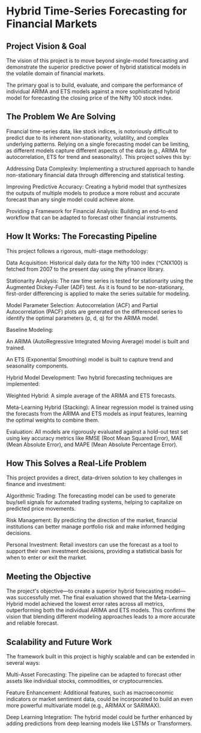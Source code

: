 # Hybrid Time-Series Forecasting for Financial Markets
## Project Vision & Goal
The vision of this project is to move beyond single-model forecasting and demonstrate the superior predictive power of hybrid statistical models in the volatile domain of financial markets.

The primary goal is to build, evaluate, and compare the performance of individual ARIMA and ETS models against a more sophisticated hybrid model for forecasting the closing price of the Nifty 100 stock index.

## The Problem We Are Solving
Financial time-series data, like stock indices, is notoriously difficult to predict due to its inherent non-stationarity, volatility, and complex underlying patterns. Relying on a single forecasting model can be limiting, as different models capture different aspects of the data (e.g., ARIMA for autocorrelation, ETS for trend and seasonality). This project solves this by:

Addressing Data Complexity: Implementing a structured approach to handle non-stationary financial data through differencing and statistical testing.

Improving Predictive Accuracy: Creating a hybrid model that synthesizes the outputs of multiple models to produce a more robust and accurate forecast than any single model could achieve alone.

Providing a Framework for Financial Analysis: Building an end-to-end workflow that can be adapted to forecast other financial instruments.

## How It Works: The Forecasting Pipeline
This project follows a rigorous, multi-stage methodology:

Data Acquisition: Historical daily data for the Nifty 100 index (^CNX100) is fetched from 2007 to the present day using the yfinance library.

Stationarity Analysis: The raw time series is tested for stationarity using the Augmented Dickey-Fuller (ADF) test. As it is found to be non-stationary, first-order differencing is applied to make the series suitable for modeling.

Model Parameter Selection: Autocorrelation (ACF) and Partial Autocorrelation (PACF) plots are generated on the differenced series to identify the optimal parameters (p, d, q) for the ARIMA model.

Baseline Modeling:

An ARIMA (AutoRegressive Integrated Moving Average) model is built and trained.

An ETS (Exponential Smoothing) model is built to capture trend and seasonality components.

Hybrid Model Development: Two hybrid forecasting techniques are implemented:

Weighted Hybrid: A simple average of the ARIMA and ETS forecasts.

Meta-Learning Hybrid (Stacking): A linear regression model is trained using the forecasts from the ARIMA and ETS models as input features, learning the optimal weights to combine them.

Evaluation: All models are rigorously evaluated against a hold-out test set using key accuracy metrics like RMSE (Root Mean Squared Error), MAE (Mean Absolute Error), and MAPE (Mean Absolute Percentage Error).

## How This Solves a Real-Life Problem
This project provides a direct, data-driven solution to key challenges in finance and investment:

Algorithmic Trading: The forecasting model can be used to generate buy/sell signals for automated trading systems, helping to capitalize on predicted price movements.

Risk Management: By predicting the direction of the market, financial institutions can better manage portfolio risk and make informed hedging decisions.

Personal Investment: Retail investors can use the forecast as a tool to support their own investment decisions, providing a statistical basis for when to enter or exit the market.

## Meeting the Objective
The project's objective—to create a superior hybrid forecasting model—was successfully met. The final evaluation showed that the Meta-Learning Hybrid model achieved the lowest error rates across all metrics, outperforming both the individual ARIMA and ETS models. This confirms the vision that blending different modeling approaches leads to a more accurate and reliable forecast.

## Scalability and Future Work
The framework built in this project is highly scalable and can be extended in several ways:

Multi-Asset Forecasting: The pipeline can be adapted to forecast other assets like individual stocks, commodities, or cryptocurrencies.

Feature Enhancement: Additional features, such as macroeconomic indicators or market sentiment data, could be incorporated to build an even more powerful multivariate model (e.g., ARIMAX or SARIMAX).

Deep Learning Integration: The hybrid model could be further enhanced by adding predictions from deep learning models like LSTMs or Transformers.
